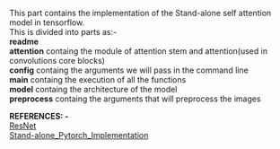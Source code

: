 This part contains the implementation of the Stand-alone self attention model in tensorflow.        
This is divided into parts as:-         
**readme**           
**attention** containg the module of attention stem and attention(used in convolutions core blocks)           
**config** containg the arguments we will pass in the command line           
**main** containg the execution of all the functions      
**model** containg the architecture of the model         
**preprocess** containg the arguments that will preprocess the images

**REFERENCES: -**       
[ResNet](https://github.com/suvoooo/Learn-TensorFlow/blob/master/resnet/Implement_Resnet_TensorFlow.ipynb)          
[Stand-alone_Pytorch_Implementation](https://github.com/leaderj1001/Stand-Alone-Self-Attention)
